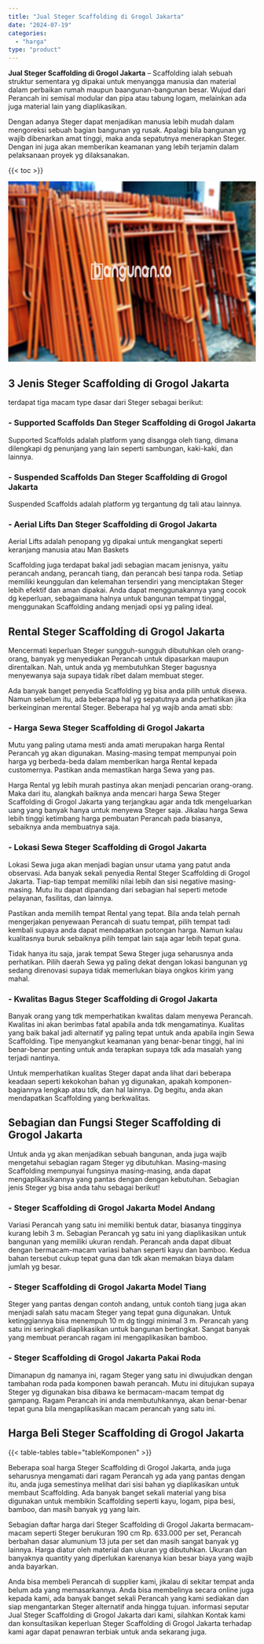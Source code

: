 ```yaml
---
title: "Jual Steger Scaffolding di Grogol Jakarta"
date: "2024-07-19"
categories: 
  - "harga"
type: "product"
---
```


**Jual Steger Scaffolding di Grogol Jakarta** – Scaffolding ialah sebuah struktur sementara yg dipakai untuk menyangga manusia dan material dalam perbaikan rumah maupun baangunan-bangunan besar. Wujud dari Perancah ini semisal modular dan pipa atau tabung logam, melainkan ada juga material lain yang diaplikasikan.

Dengan adanya Steger dapat menjadikan manusia lebih mudah dalam mengoreksi sebuah bagian bangunan yg rusak. Apalagi bila bangunan yg wajib dibenarkan amat tinggi, maka anda sepatutnya menerapkan Steger. Dengan ini juga akan memberikan keamanan yang lebih terjamin dalam pelaksanaan proyek yg dilaksanakan.

{{< toc >}}

![Jual Steger Scaffolding di Grogol Jakarta](/images/sewa-scaffolding-steger-06.png)

## 3 Jenis Steger Scaffolding di Grogol Jakarta

terdapat tiga macam type dasar dari Steger sebagai berikut:

### \- Supported Scaffolds Dan Steger Scaffolding di Grogol Jakarta

Supported Scaffolds adalah platform yang disangga oleh tiang, dimana dilengkapi dg penunjang yang lain seperti sambungan, kaki-kaki, dan lainnya.

### \- Suspended Scaffolds Dan Steger Scaffolding di Grogol Jakarta

Suspended Scaffolds adalah platform yg tergantung dg tali atau lainnya.

### \- Aerial Lifts Dan Steger Scaffolding di Grogol Jakarta

Aerial Lifts adalah penopang yg dipakai untuk mengangkat seperti keranjang manusia atau Man Baskets

Scaffolding juga terdapat bakal jadi sebagian macam jenisnya, yaitu perancah andang, perancah tiang, dan perancah besi tanpa roda. Setiap memiliki keunggulan dan kelemahan tersendiri yang menciptakan Steger lebih efektif dan aman dipakai. Anda dapat menggunakannya yang cocok dg keperluan, sebagaimana halnya untuk bangunan tempat tinggal, menggunakan Scaffolding andang menjadi opsi yg paling ideal.

## Rental Steger Scaffolding di Grogol Jakarta

Mencermati keperluan Steger sungguh-sungguh dibutuhkan oleh orang-orang, banyak yg menyediakan Perancah untuk dipasarkan maupun direntalkan. Nah, untuk anda yg membutuhkan Steger bagusnya menyewanya saja supaya tidak ribet dalam membuat steger.

Ada banyak banget penyedia Scaffolding yg bisa anda pilih untuk disewa. Namun sebelum itu, ada beberapa hal yg sepatutnya anda perhatikan jika berkeinginan merental Steger. Beberapa hal yg wajib anda amati sbb:

### \- Harga Sewa Steger Scaffolding di Grogol Jakarta

Mutu yang paling utama mesti anda amati merupakan harga Rental Perancah yg akan digunakan. Masing-masing tempat mempunyai poin harga yg berbeda-beda dalam memberikan harga Rental kepada customernya. Pastikan anda memastikan harga Sewa yang pas.

Harga Rental yg lebih murah pastinya akan menjadi pencarian orang-orang. Maka dari itu, alangkah baiknya anda mencari harga Sewa Steger Scaffolding di Grogol Jakarta yang terjangkau agar anda tdk mengeluarkan uang yang banyak hanya untuk menyewa Steger saja. Jikalau harga Sewa lebih tinggi ketimbang harga pembuatan Perancah pada biasanya, sebaiknya anda membuatnya saja.

### \- Lokasi Sewa Steger Scaffolding di Grogol Jakarta

Lokasi Sewa juga akan menjadi bagian unsur utama yang patut anda observasi. Ada banyak sekali penyedia Rental Steger Scaffolding di Grogol Jakarta. Tiap-tiap tempat memiliki nilai lebih dan sisi negative masing-masing. Mutu itu dapat dipandang dari sebagian hal seperti metode pelayanan, fasilitas, dan lainnya.

Pastikan anda memilih tempat Rental yang tepat. Bila anda telah pernah mengerjakan penyewaan Perancah di suatu tempat, pilih tempat tadi kembali supaya anda dapat mendapatkan potongan harga. Namun kalau kualitasnya buruk sebaiknya pilih tempat lain saja agar lebih tepat guna.

Tidak hanya itu saja, jarak tempat Sewa Steger juga seharusnya anda perhatikan. Pilih daerah Sewa yg paling dekat dengan lokasi bangunan yg sedang direnovasi supaya tidak memerlukan biaya ongkos kirim yang mahal.

### \- Kwalitas Bagus Steger Scaffolding di Grogol Jakarta

Banyak orang yang tdk memperhatikan kwalitas dalam menyewa Perancah. Kwalitas ini akan berimbas fatal apabila anda tdk mengamatinya. Kualitas yang baik bakal jadi alternatif yg paling tepat untuk anda apabila ingin Sewa Scaffolding. Tipe menyangkut keamanan yang benar-benar tinggi, hal ini benar-benar penting untuk anda terapkan supaya tdk ada masalah yang terjadi nantinya.

Untuk memperhatikan kualitas Steger dapat anda lihat dari beberapa keadaan seperti kekokohan bahan yg digunakan, apakah komponen-bagiannya lengkap atau tdk, dan hal lainnya. Dg begitu, anda akan mendapatkan Scaffolding yang berkwalitas.

## Sebagian dan Fungsi Steger Scaffolding di Grogol Jakarta

Untuk anda yg akan menjadikan sebuah bangunan, anda juga wajib mengetahui sebagian ragam Steger yg dibutuhkan. Masing-masing Scaffolding mempunyai fungsinya masing-masing, anda dapat mengaplikasikannya yang pantas dengan dengan kebutuhan. Sebagian jenis Steger yg bisa anda tahu sebagai berikut!

### \- Steger Scaffolding di Grogol Jakarta Model Andang

Variasi Perancah yang satu ini memiliki bentuk datar, biasanya tingginya kurang lebih 3 m. Sebagian Perancah yg satu ini yang diaplikasikan untuk bangunan yang memiliki ukuran rendah. Perancah anda dapat dibuat dengan bermacam-macam variasi bahan seperti kayu dan bamboo. Kedua bahan tersebut cukup tepat guna dan tdk akan memakan biaya dalam jumlah yg besar.

### \- Steger Scaffolding di Grogol Jakarta Model Tiang

Steger yang pantas dengan contoh andang, untuk contoh tiang juga akan menjadi salah satu macam Steger yang tepat guna digunakan. Untuk ketinggiannya bisa menempuh 10 m dg tinggi minimal 3 m. Perancah yang satu ini seringkali diaplikasikan untuk bangunan bertingkat. Sangat banyak yang membuat perancah ragam ini mengaplikasikan bamboo.

### \- Steger Scaffolding di Grogol Jakarta Pakai Roda

Dimanapun dg namanya ini, ragam Steger yang satu ini diwujudkan dengan tambahan roda pada komponen bawah perancah. Mutu ini ditujukan supaya Steger yg digunakan bisa dibawa ke bermacam-macam tempat dg gampang. Ragam Perancah ini anda membutuhkannya, akan benar-benar tepat guna bila mengaplikasikan macam perancah yang satu ini.

## Harga Beli Steger Scaffolding di Grogol Jakarta

{{< table-tables table="tableKomponen" >}}

Beberapa soal harga Steger Scaffolding di Grogol Jakarta, anda juga seharusnya mengamati dari ragam Perancah yg ada yang pantas dengan itu, anda juga semestinya melihat dari sisi bahan yg diaplikasikan untuk membaut Scaffolding. Ada banyak banget sekali material yang bisa digunakan untuk membikin Scaffolding seperti kayu, logam, pipa besi, bamboo, dan masih banyak yg yang lain.

Sebagian daftar harga dari Steger Scaffolding di Grogol Jakarta bermacam-macam seperti Steger berukuran 190 cm Rp. 633.000 per set, Perancah berbahan dasar alumunium 13 juta per set dan masih sangat banyak yg lainnya. Harga diatur oleh material dan ukuran yg dibutuhkan. Ukuran dan banyaknya quantity yang diperlukan karenanya kian besar biaya yang wajib anda bayarkan.

Anda bisa membeli Perancah di supplier kami, jikalau di sekitar tempat anda belum ada yang memasarkannya. Anda bisa membelinya secara online juga kepada kami, ada banyak banget sekali Perancah yang kami sediakan dan siap mengantarkan Steger alternatif anda hingga tujuan. informasi seputar Jual Steger Scaffolding di Grogol Jakarta dari kami, silahkan Kontak kami dan konsultasikan keperluan Steger Scaffolding di Grogol Jakarta terhadap kami agar dapat penawran terbiak untuk anda sekarang juga.
